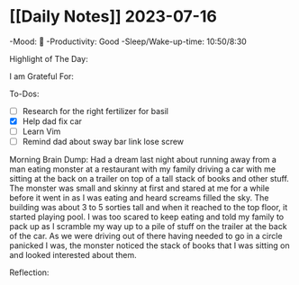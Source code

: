 # [[Daily Notes]] 2023-07-16

-Mood: 🙂
-Productivity: Good
-Sleep/Wake-up-time: 10:50/8:30

Highlight of The Day: 


I am Grateful For: 


To-Dos:
- [ ] Research for the right fertilizer for basil
- [x] Help dad fix car
- [ ] Learn Vim
- [ ] Remind dad about sway bar link lose screw

Morning Brain Dump:
Had a dream last night about running away from a man eating monster at a restaurant with my family driving a car with me sitting at the back on a trailer on top of a tall stack of books and other stuff. The monster was small and skinny at first and stared at me for a while before it went in as I was eating and heard screams filled the sky. The building was about 3 to 5 sorties tall and when it reached to the top floor, it started playing pool. I was too scared to keep eating and told my family to pack up as I scramble my way up to a pile of stuff on the trailer at the back of the car. As we were driving out of there having needed to go in a circle panicked I was, the monster noticed the stack of books that I was sitting on and looked interested about them.

Reflection:

